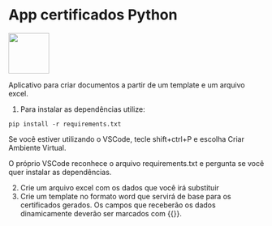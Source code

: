 # App certificados Python
<img src="https://cdn.jsdelivr.net/gh/devicons/devicon@latest/icons/python/python-original.svg"  width= 80px/>
          
Aplicativo para criar documentos a partir de um template e um arquivo excel.

1. Para instalar as dependências utilize:

```pip install -r requirements.txt```

Se você estiver utilizando o VSCode, tecle shift+ctrl+P e escolha Criar Ambiente Virtual. 

O próprio VSCode reconhece o arquivo requirements.txt e pergunta se você quer instalar as dependências.    

2. Crie um arquivo excel com os dados que você irá substituir
3. Crie um template no formato word que servirá de base para os certificados gerados. Os campos que receberão os dados dinamicamente deverão ser marcados com {{}}.

